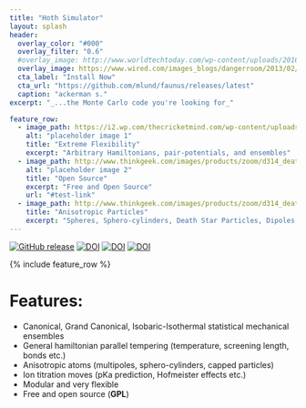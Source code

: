 ```yaml
---
title: "Hoth Simulator"
layout: splash
header:
  overlay_color: "#000"
  overlay_filter: "0.6"
  #overlay_image: http://www.worldtechtoday.com/wp-content/uploads/2016/04/bigstock-Water-Molecules-984772.jpg
  overlay_image: https://www.wired.com/images_blogs/dangerroom/2013/02/hoth-atat.jpg
  cta_label: "Install Now"
  cta_url: "https://github.com/mlund/faunus/releases/latest"
  caption: "ackerman s."
excerpt: "_...the Monte Carlo code you're looking for_"

feature_row:
  - image_path: https://i2.wp.com/thecricketmind.com/wp-content/uploads/2016/04/flexibility.jpg
    alt: "placeholder image 1"
    title: "Extreme Flexibility"
    excerpt: "Arbitrary Hamiltonians, pair-potentials, and ensembles"
  - image_path: http://www.thinkgeek.com/images/products/zoom/d314_death_star_wall_cling.jpg
    alt: "placeholder image 2"
    title: "Open Source"
    excerpt: "Free and Open Source"
    url: "#test-link"
  - image_path: http://www.thinkgeek.com/images/products/zoom/d314_death_star_wall_cling.jpg
    title: "Anisotropic Particles"
    excerpt: "Spheres, Sphero-cylinders, Death Star Particles, Dipoles, Quadrupoles"
---
```

[![GitHub release](https://img.shields.io/github/release/mlund/faunus.svg)](https://github.com/mlund/faunus/releases/latest)
[![DOI](https://img.shields.io/badge/DOI-10%2Fnvn-orange.svg)](http://dx.doi.org/10/nvn)
[![DOI](https://img.shields.io/badge/DOI-10%2Fdfqgch-orange.svg)](http://dx.doi.org/10/dfqgch)
[![DOI](https://img.shields.io/badge/Edit-github-lightgrey.svg?style=social)](http://)

{% include feature_row %}

# Features:

- Canonical, Grand Canonical, Isobaric-Isothermal statistical mechanical ensembles
- General hamiltonian parallel tempering (temperature, screening length, bonds etc.)
- Anisotropic atoms (multipoles, sphero-cylinders, capped particles)
- Ion titration moves (pKa prediction, Hofmeister effects etc.)
- Modular and very flexible
- Free and open source (**GPL**)
